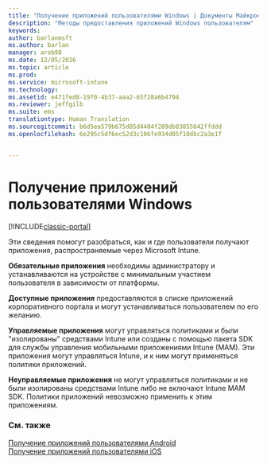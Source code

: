 ```yaml
---
title: "Получение приложений пользователями Windows | Документы Майкрософт"
description: "Методы предоставления приложений Windows пользователям"
keywords: 
author: barlanmsft
ms.author: barlan
manager: arob98
ms.date: 12/05/2016
ms.topic: article
ms.prod: 
ms.service: microsoft-intune
ms.technology: 
ms.assetid: e471fed8-19f0-4b37-aaa2-65f28a6b4794
ms.reviewer: jeffgilb
ms.suite: ems
translationtype: Human Translation
ms.sourcegitcommit: b6d5ea579b675d85d4404f289db83055642ffddd
ms.openlocfilehash: 6e295c5df6ec52d3c106fe934d05f10dbc2a3e1f


---
```



# <a name="how-your-windows-users-get-their-apps"></a>Получение приложений пользователями Windows

[!INCLUDE[classic-portal](../includes/classic-portal.md)]

Эти сведения помогут разобраться, как и где пользователи получают приложения, распространяемые через Microsoft Intune.

**Обязательные приложения** необходимы администратору и устанавливаются на устройстве с минимальным участием пользователя в зависимости от платформы.

**Доступные приложения** предоставляются в списке приложений корпоративного портала и могут устанавливаться пользователем по его желанию.

**Управляемые приложения** могут управляться политиками и были "изолированы" средствами Intune или созданы с помощью пакета SDK для службы управления мобильными приложениями Intune (MAM). Эти приложения могут управляться Intune, и к ним могут применяться политики приложений.

**Неуправляемые приложения** не могут управляться политиками и не были изолированы средствами Intune либо не включают Intune MAM SDK. Политики приложений невозможно применить к этим приложениям.

### <a name="see-also"></a>См. также
[Получение приложений пользователями Android](how-your-android-users-get-their-apps.md)</br>
[Получение приложений пользователями iOS](how-your-ios-users-get-their-apps.md)



<!--HONumber=Dec16_HO2-->


